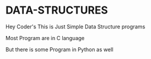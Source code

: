 # DATA-STRUCTURES


Hey Coder's This is Just Simple Data Structure programs 


Most  Program are in C language 

But there is some Program in Python as well
